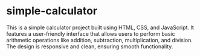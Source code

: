 # simple-calculator
This is a simple calculator project built using HTML, CSS, and JavaScript. It features a user-friendly interface that allows users to perform basic arithmetic operations like addition, subtraction, multiplication, and division. The design is responsive and clean, ensuring smooth functionality.
